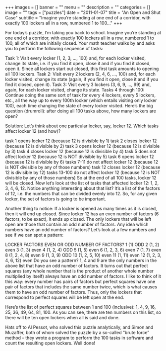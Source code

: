 +++
images = []
banner = ""
menu = ""
description = ""
categories = []
image = ""
tags = ["puzzles"]
date = "2011-01-07"
title = "An Open and Shut Case"
subtitle = "Imagine you’re standing at one end of a corridor, with exactly 100 lockers all in a row, numbered 1 to 100..."
+++

For today’s puzzle, I’m taking you back to school. Imagine you’re standing at one end of a corridor, with exactly 100 lockers all in a row, numbered 1 to 100, all of which are initially closed. Your math teacher walks by and asks you to perform the following sequence of tasks:

Task 1: Visit every locker (1, 2, 3, …, 100) and, for each locker visited, change its state, i.e. if you find it open, close it and if you find it closed, open it. Since all lockers start out closed, this first task amounts to opening all 100 lockers.
Task 2: Visit every 2 lockers (2, 4, 6, …, 100) and, for each locker visited, change its state (again, if you find it open, close it and if you find it closed, open it).
Task 3: Visit every 3 lockers (3, 6, 9, …, 99) and, again, for each locker visited, change its state.
Tasks 4 through 100: Continue doing the same sort of task for every 4 lockers, every 5 lockers, etc., all the way up to every 100th locker (which entails visiting only locker 100), each time changing the state of every locker visited.
Here’s the big question (drumroll): after doing all 100 tasks above, how many lockers are open?

Solution: Let’s think about one particular locker, say, locker 12. Which tasks affect locker 12 (and how)?

task 1 opens locker 12 (because 12 is divisible by 1)
task 2 closes locker 12 (because 12 is divisible by 2)
task 3 opens locker 12 (because 12 is divisible by 3)
task 4 closes locker 12 (because 12 is divisible by 4)
task 5 does not affect locker 12 (because 12 is NOT divisible by 5)
task 6 opens locker 12 (because 12 is divisible by 6)
tasks 7-11 do not affect locker 12 (because 12 is NOT divisible by any of those numbers)
task 12 closes locker 12 (because 12 is divisible by 12)
tasks 13-100 do not affect locker 12 (because 12 is NOT divisible by any of those numbers)
So at the end of all 100 tasks, locker 12 will be closed. Now let’s look at the list of tasks that affected locker 12: 1, 2, 3, 4, 6, 12. Notice anything interesting about that list? It’s a list of the factors of 12, i.e. the numbers that can be divided evenly into 12. So, for any given locker, the set of factors is going to be important.

Another thing to notice: If a locker is opened as many times as it is closed, then it will end up closed. Since locker 12 has an even number of factors (6 factors, to be exact), it ends up closed. The only lockers that will be left open are those that contain an odd number of factors. Any idea which numbers have an odd number of factors? Let’s look at a few numbers and see if we can spot a pattern:

LOCKER   	FACTORS	EVEN OR ODD NUMBER OF FACTORS?
1	(1)	ODD
2	(1, 2)	even
3	(1, 3)	even
4	(1, 2, 4)	ODD
5	(1, 5)	even
6	(1, 2, 3, 6)	even
7	(1, 7)	even
8	(1, 2, 4, 8)	even
9	(1, 3, 9)	ODD
10	(1, 2, 5, 10)	even
11	(1, 11)	even
12	(1, 2, 3, 4, 6, 12)   	even
Do you see a pattern? 1, 4 and 9 are the only numbers in the above list that have an odd number of factors. It turns out that perfect squares (any whole number that is the product of another whole number multiplied by itself) always have an odd number of factors. I like to think of it this way: every number has pairs of factors but perfect squares have one pair of factors that includes the same number twice, which is what causes them to have an odd number of factors. Thus, only the lockers that correspond to perfect squares will be left open at the end.

Here’s the list of perfect squares between 1 and 100 (inclusive): 1, 4, 9, 16, 25, 36, 49, 64, 81, 100. As you can see, there are ten numbers on this list, so there will be ten open lockers when all is said and done.

Hats off to Al Pessot, who solved this puzzle analytically, and Simon and Muzaffer, both of whom solved the puzzle by a so-called “brute force” method – they wrote a program to perform the 100 tasks in software and count the resulting open lockers. Well done!
